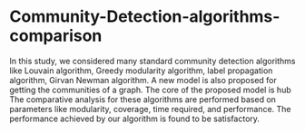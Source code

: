 # Community-Detection-algorithms-comparison

In this study, we considered many standard community detection algorithms like Louvain algorithm, Greedy modularity algorithm, label propagation algorithm, Girvan Newman algorithm. A new model is also proposed for getting the communities of a graph. The core of the proposed model is hub The comparative analysis for these algorithms are performed based on parameters like modularity, coverage, time required, and performance. The performance achieved by our algorithm is found to be satisfactory.
